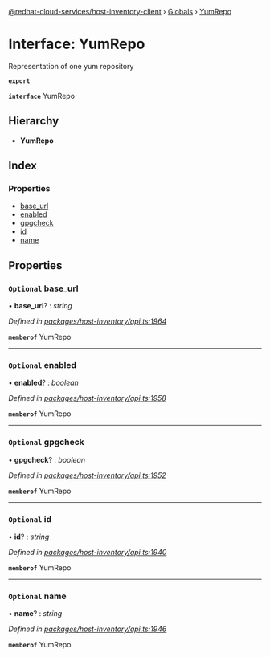 [@redhat-cloud-services/host-inventory-client](../README.md) › [Globals](../globals.md) › [YumRepo](yumrepo.md)

# Interface: YumRepo

Representation of one yum repository

**`export`** 

**`interface`** YumRepo

## Hierarchy

* **YumRepo**

## Index

### Properties

* [base_url](yumrepo.md#optional-base_url)
* [enabled](yumrepo.md#optional-enabled)
* [gpgcheck](yumrepo.md#optional-gpgcheck)
* [id](yumrepo.md#optional-id)
* [name](yumrepo.md#optional-name)

## Properties

### `Optional` base_url

• **base_url**? : *string*

*Defined in [packages/host-inventory/api.ts:1964](https://github.com/RedHatInsights/javascript-clients/blob/master/packages/host-inventory/api.ts#L1964)*

**`memberof`** YumRepo

___

### `Optional` enabled

• **enabled**? : *boolean*

*Defined in [packages/host-inventory/api.ts:1958](https://github.com/RedHatInsights/javascript-clients/blob/master/packages/host-inventory/api.ts#L1958)*

**`memberof`** YumRepo

___

### `Optional` gpgcheck

• **gpgcheck**? : *boolean*

*Defined in [packages/host-inventory/api.ts:1952](https://github.com/RedHatInsights/javascript-clients/blob/master/packages/host-inventory/api.ts#L1952)*

**`memberof`** YumRepo

___

### `Optional` id

• **id**? : *string*

*Defined in [packages/host-inventory/api.ts:1940](https://github.com/RedHatInsights/javascript-clients/blob/master/packages/host-inventory/api.ts#L1940)*

**`memberof`** YumRepo

___

### `Optional` name

• **name**? : *string*

*Defined in [packages/host-inventory/api.ts:1946](https://github.com/RedHatInsights/javascript-clients/blob/master/packages/host-inventory/api.ts#L1946)*

**`memberof`** YumRepo
